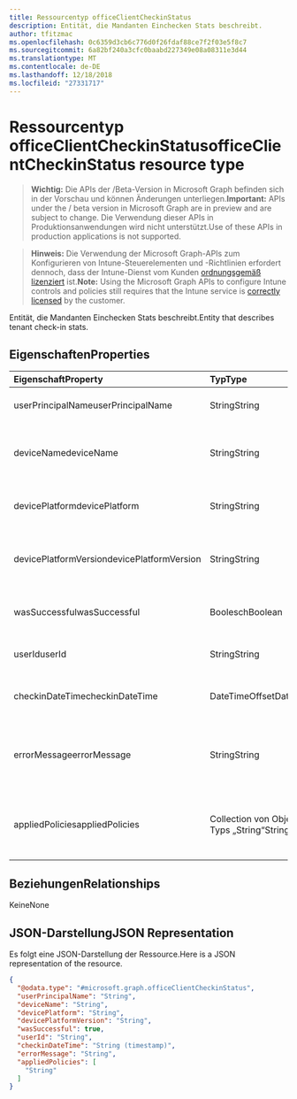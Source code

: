```yaml
---
title: Ressourcentyp officeClientCheckinStatus
description: Entität, die Mandanten Einchecken Stats beschreibt.
author: tfitzmac
ms.openlocfilehash: 0c6359d3cb6c776d0f26fdaf88ce7f2f03e5f8c7
ms.sourcegitcommit: 6a82bf240a3cfc0baabd227349e08a08311e3d44
ms.translationtype: MT
ms.contentlocale: de-DE
ms.lasthandoff: 12/18/2018
ms.locfileid: "27331717"
---
```

# <a name="officeclientcheckinstatus-resource-type"></a><span data-ttu-id="9cd75-103">Ressourcentyp officeClientCheckinStatus</span><span class="sxs-lookup"><span data-stu-id="9cd75-103">officeClientCheckinStatus resource type</span></span>

> <span data-ttu-id="9cd75-104">**Wichtig:** Die APIs der /Beta-Version in Microsoft Graph befinden sich in der Vorschau und können Änderungen unterliegen.</span><span class="sxs-lookup"><span data-stu-id="9cd75-104">**Important:** APIs under the / beta version in Microsoft Graph are in preview and are subject to change.</span></span> <span data-ttu-id="9cd75-105">Die Verwendung dieser APIs in Produktionsanwendungen wird nicht unterstützt.</span><span class="sxs-lookup"><span data-stu-id="9cd75-105">Use of these APIs in production applications is not supported.</span></span>

> <span data-ttu-id="9cd75-106">**Hinweis:** Die Verwendung der Microsoft Graph-APIs zum Konfigurieren von Intune-Steuerelementen und -Richtlinien erfordert dennoch, dass der Intune-Dienst vom Kunden [ordnungsgemäß lizenziert](https://go.microsoft.com/fwlink/?linkid=839381) ist.</span><span class="sxs-lookup"><span data-stu-id="9cd75-106">**Note:** Using the Microsoft Graph APIs to configure Intune controls and policies still requires that the Intune service is [correctly licensed](https://go.microsoft.com/fwlink/?linkid=839381) by the customer.</span></span>

<span data-ttu-id="9cd75-107">Entität, die Mandanten Einchecken Stats beschreibt.</span><span class="sxs-lookup"><span data-stu-id="9cd75-107">Entity that describes  tenant check-in stats.</span></span>
## <a name="properties"></a><span data-ttu-id="9cd75-108">Eigenschaften</span><span class="sxs-lookup"><span data-stu-id="9cd75-108">Properties</span></span>
|<span data-ttu-id="9cd75-109">Eigenschaft</span><span class="sxs-lookup"><span data-stu-id="9cd75-109">Property</span></span>|<span data-ttu-id="9cd75-110">Typ</span><span class="sxs-lookup"><span data-stu-id="9cd75-110">Type</span></span>|<span data-ttu-id="9cd75-111">Beschreibung</span><span class="sxs-lookup"><span data-stu-id="9cd75-111">Description</span></span>|
|:---|:---|:---|
|<span data-ttu-id="9cd75-112">userPrincipalName</span><span class="sxs-lookup"><span data-stu-id="9cd75-112">userPrincipalName</span></span>|<span data-ttu-id="9cd75-113">String</span><span class="sxs-lookup"><span data-stu-id="9cd75-113">String</span></span>|<span data-ttu-id="9cd75-114">Benutzerprinzipalname des Geräts.</span><span class="sxs-lookup"><span data-stu-id="9cd75-114">User principal name using the device.</span></span>|
|<span data-ttu-id="9cd75-115">deviceName</span><span class="sxs-lookup"><span data-stu-id="9cd75-115">deviceName</span></span>|<span data-ttu-id="9cd75-116">String</span><span class="sxs-lookup"><span data-stu-id="9cd75-116">String</span></span>|<span data-ttu-id="9cd75-117">Name des Aufnahmegeräts einchecken möchten.</span><span class="sxs-lookup"><span data-stu-id="9cd75-117">Device name trying to check-in.</span></span>|
|<span data-ttu-id="9cd75-118">devicePlatform</span><span class="sxs-lookup"><span data-stu-id="9cd75-118">devicePlatform</span></span>|<span data-ttu-id="9cd75-119">String</span><span class="sxs-lookup"><span data-stu-id="9cd75-119">String</span></span>|<span data-ttu-id="9cd75-120">Geräteplattform einchecken möchten.</span><span class="sxs-lookup"><span data-stu-id="9cd75-120">Device platform trying to check-in.</span></span>|
|<span data-ttu-id="9cd75-121">devicePlatformVersion</span><span class="sxs-lookup"><span data-stu-id="9cd75-121">devicePlatformVersion</span></span>|<span data-ttu-id="9cd75-122">String</span><span class="sxs-lookup"><span data-stu-id="9cd75-122">String</span></span>|<span data-ttu-id="9cd75-123">Gerät Plattformversion einchecken möchten.</span><span class="sxs-lookup"><span data-stu-id="9cd75-123">Device platform version trying to check-in.</span></span>|
|<span data-ttu-id="9cd75-124">wasSuccessful</span><span class="sxs-lookup"><span data-stu-id="9cd75-124">wasSuccessful</span></span>|<span data-ttu-id="9cd75-125">Boolesch</span><span class="sxs-lookup"><span data-stu-id="9cd75-125">Boolean</span></span>|<span data-ttu-id="9cd75-126">Wenn das letzte Einchecken erfolgreich war.</span><span class="sxs-lookup"><span data-stu-id="9cd75-126">If the last checkin was successful.</span></span>|
|<span data-ttu-id="9cd75-127">userId</span><span class="sxs-lookup"><span data-stu-id="9cd75-127">userId</span></span>|<span data-ttu-id="9cd75-128">String</span><span class="sxs-lookup"><span data-stu-id="9cd75-128">String</span></span>|<span data-ttu-id="9cd75-129">Benutzer-ID des Geräts.</span><span class="sxs-lookup"><span data-stu-id="9cd75-129">User identifier using the device.</span></span>|
|<span data-ttu-id="9cd75-130">checkinDateTime</span><span class="sxs-lookup"><span data-stu-id="9cd75-130">checkinDateTime</span></span>|<span data-ttu-id="9cd75-131">DateTimeOffset</span><span class="sxs-lookup"><span data-stu-id="9cd75-131">DateTimeOffset</span></span>|<span data-ttu-id="9cd75-132">Letzte Gerät Einchecken Zeitpunkt in UTC.</span><span class="sxs-lookup"><span data-stu-id="9cd75-132">Last device check-in time in UTC.</span></span>|
|<span data-ttu-id="9cd75-133">errorMessage</span><span class="sxs-lookup"><span data-stu-id="9cd75-133">errorMessage</span></span>|<span data-ttu-id="9cd75-134">String</span><span class="sxs-lookup"><span data-stu-id="9cd75-134">String</span></span>|<span data-ttu-id="9cd75-135">Fehlermeldung, wenn alle zugeordneten für das letzte einchecken.</span><span class="sxs-lookup"><span data-stu-id="9cd75-135">Error message if any associated for the last checkin.</span></span>|
|<span data-ttu-id="9cd75-136">appliedPolicies</span><span class="sxs-lookup"><span data-stu-id="9cd75-136">appliedPolicies</span></span>|<span data-ttu-id="9cd75-137">Collection von Objekten des Typs „String“</span><span class="sxs-lookup"><span data-stu-id="9cd75-137">String collection</span></span>|<span data-ttu-id="9cd75-138">Liste der Richtlinien an das Gerät als letzten Checkin übermittelt wurden.</span><span class="sxs-lookup"><span data-stu-id="9cd75-138">List of policies delivered to the device as last checkin.</span></span>|

## <a name="relationships"></a><span data-ttu-id="9cd75-139">Beziehungen</span><span class="sxs-lookup"><span data-stu-id="9cd75-139">Relationships</span></span>
<span data-ttu-id="9cd75-140">Keine</span><span class="sxs-lookup"><span data-stu-id="9cd75-140">None</span></span>
## <a name="json-representation"></a><span data-ttu-id="9cd75-141">JSON-Darstellung</span><span class="sxs-lookup"><span data-stu-id="9cd75-141">JSON Representation</span></span>
<span data-ttu-id="9cd75-142">Es folgt eine JSON-Darstellung der Ressource.</span><span class="sxs-lookup"><span data-stu-id="9cd75-142">Here is a JSON representation of the resource.</span></span>
<!-- {
  "blockType": "resource",
  "keyProperty": "id",
  "@odata.type": "microsoft.graph.officeClientCheckinStatus"
}
-->
``` json
{
  "@odata.type": "#microsoft.graph.officeClientCheckinStatus",
  "userPrincipalName": "String",
  "deviceName": "String",
  "devicePlatform": "String",
  "devicePlatformVersion": "String",
  "wasSuccessful": true,
  "userId": "String",
  "checkinDateTime": "String (timestamp)",
  "errorMessage": "String",
  "appliedPolicies": [
    "String"
  ]
}
```



